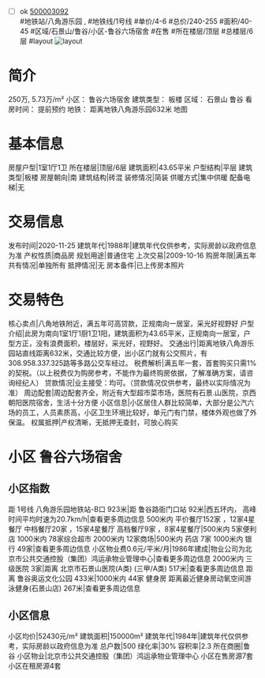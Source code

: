 - [ ] ok [500003092](https://bj.5i5j.com/ershoufang/500003092.html)  
 #地铁站/八角游乐园 ,  #地铁线/1号线
#单价/4-6 #总价/240-255 #面积/40-45   #区域/石景山/鲁谷/小区-鲁谷六场宿舍 #在售 #所在楼层/顶层 #总楼层/6层 #layout 
![layout](http://image2a.5i5j.com/bdir/layout/9872fefc571940cdaf27e2109dd987c3.jpg_P5.jpg) 
# 简介 
 250万,  5.73万/m² 
小区： 鲁谷六场宿舍
建筑类型： 板楼
区域： 石景山 鲁谷
看房时间： 提前预约
地铁： 距离地铁八角游乐园632米 地图
# 基本信息 
 房屋户型|1室1厅1卫
所在楼层|顶层/6层
建筑面积|43.65平米
户型结构|平层
建筑类型|板楼
房屋朝向|南
建筑结构|砖混
装修情况|简装
供暖方式|集中供暖
配备电梯|无
# 交易信息 
 发布时间|2020-11-25
建筑年代|1988年|建筑年代仅供参考，实际房龄以政府信息为准
产权性质|商品房
规划用途|普通住宅
上次交易|2009-10-16
购房年限|满五年
共有情况|单独所有
抵押情况|无
房本备件|已上传房本照片
# 交易特色 
 核心卖点|八角地铁附近，满五年可高贷款，正规南向一居室，采光好视野好
户型介绍|此房为南向1室1厅1厨1卫1阳，建筑面积为43.65平米，正规南向一居室，户型方正，没有浪费面积，楼层好，采光好，视野好。
交通出行|距离地铁八角游乐园站直线距离632米，交通比较方便，出小区门就有公交照片，有308.958.337.325路等多路公交车经过。
税费解析|满五年一套，首套购买只需1%的契税。（以上税费仅为购房参考，不能作为最终购房依据，了解准确方案，请咨询经纪人）
贷款情况|业主接受：均可。（贷款情况仅供参考，最终以实际情况为准）
周边配套|周边配套齐全，附近有大型超市菜市场，医院有石景.山医院，京西朝阳医院宿舍，生活十分方便
小区信息|小区居住人群比较简单，大部分是公汽六场的员工，人员素质高，小区卫生环境比较好，单元门有门禁，楼体外观也做了外保温。
权属抵押|产权清晰，无抵押无查封，可放心购买
# 小区 鲁谷六场宿舍
## 小区指数 
 距 1号线 八角游乐园地铁站-B口 923米|距 鲁谷路衙门口站 92米|西五环内， 高峰时间平均时速为20.7km/h|查看更多周边信息
500米内 平价餐厅152家 ，12家4星餐厅
中档餐厅20家 ，15家4星餐厅
高档餐厅9家 ，8家4星餐厅|500米内 5家便利店
1000米内 78家综合超市
2000米内 12家商场|500米内 药店 7家
1000米内 银行 49家|查看更多周边信息
小区物业费0.6元/平米/月|1986年建成|物业公司为北京市公共交通控股（集团）鸿运承物业管理中心|查看更多周边信息
2000米内 三级医院 3家|距离 北京市石景山医院(A类) (三甲/A类) 517米|查看更多周边信息
距离 鲁谷奥运文化公园 433米|1000米内 44家 健身房
距离最近健身房动氧空间游泳健身(石景山店) 267米|查看更多周边信息
## 小区信息 
 小区均价|52430元/m²
建筑面积|150000m²
建筑年代|1984年|建筑年代仅供参考，实际房龄以政府信息为准
总户数|500
绿化率|30%
容积率|2.3
所在商圈|鲁谷
小区物业|北京市公共交通控股（集团）鸿运承物业管理中心
小区在售房源7套
小区在租房源4套
